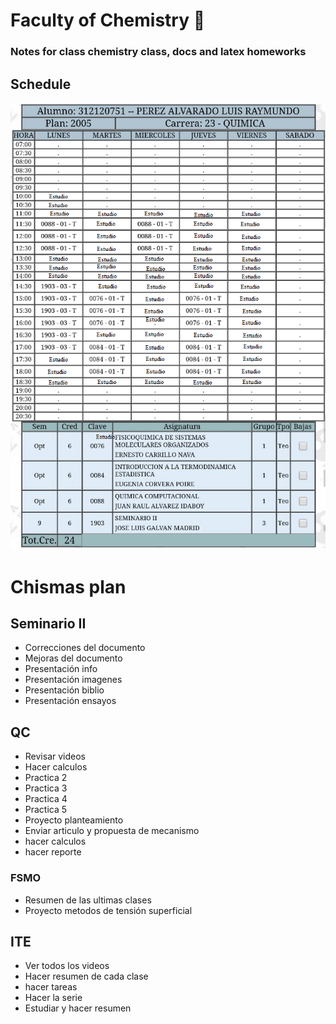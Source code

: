 # Faculty of Chemistry 🧪

### Notes for class chemistry class, docs and latex homeworks

## Schedule

![horario 2020-1](https://raw.githubusercontent.com/x1hibi/FQ/master/horario.bmp)



# Chismas plan 


## Seminario II

- Correcciones del documento 
- Mejoras del documento 
- Presentación info
- Presentación imagenes
- Presentación biblio
- Presentación ensayos

## QC

- Revisar videos
- Hacer calculos
- Practica 2
- Practica 3
- Practica 4
- Practica 5
- Proyecto planteamiento 
- Enviar articulo y propuesta de mecanismo
- hacer calculos
- hacer reporte 

### FSMO

- Resumen de las ultimas clases
- Proyecto metodos de tensión superficial 

## ITE

- Ver todos los videos
- Hacer resumen de cada clase 
- hacer tareas
- Hacer la serie 
- Estudiar y hacer resumen 



